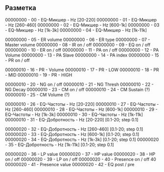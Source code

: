 ## Разметка

00000000 - 00 - EQ-Микшер - Hz [20-220]
00000000 - 01 - EQ-Микшер - Hz [260-460]
00000000 - 02 - EQ-Микшер - Hz [600-1k]
00000000 - 03 - EQ-Микшер - Hz [1k-3k]
00000000 - 04 - EQ-Микшер - Hz [1k-11k]

00000000 - 05 - ER volume
00000000 - 06 - ER type
00000000 - 07 - Master volume
00000000 - 08 - IR on / off
00000000 - 09 - EQ on / off
00000000 - 10 - ER on / off
00000000 - 11 - PA on / off
00000000 - 12 - PA Volume
00000000 - 13 - PA Slave
00000000 - 14 - PA index
00000000 - 15 - PR on / off

00000010 - 16 - PR - Volume
00000010 - 17 - PR - LOW
00000010 - 18 - PR - MID
00000010 - 19 - PR - HIGH

00000010 - 20 - NG on / off
00000010 - 21 - NG Thresh
00000010 - 22 - NG Decay
00000010 - 23 - CM on / off
00000010 - 24 - CM Sustain (?)
00000010 - 25 - CM Volume (?)

00000010 - 26 - EQ-Частоты - Hz [20-220]
00000010 - 27 - EQ-Частоты - Hz [260-460]
00000010 - 28 - EQ-Частоты - Hz [600-1k]
00000010 - 29 - EQ-Частоты - Hz [1k-3k]
00000010 - 30 - EQ-Частоты - Hz [1k-11k]
00000010 - 31 - EQ-Добротность - Hz [20-220] [0.1-20; step 0.1]

00000020 - 32 - EQ-Добротность - Hz [260-460] [0.1-20; step 0.1]
00000020 - 33 - EQ-Добротность - Hz [600-1k] [0.1-20; step 0.1]
00000020 - 34 - EQ-Добротность - Hz [1k-3k] [0.1-20; step 0.1]
00000020 - 35 - EQ-Добротность - Hz [1k-11k] [0.1-20; step 0.1]

00000020 - 36 - LP value
00000020 - 37 - HP value
00000020 - 38 - HP on / off
00000020 - 39 - LP on / off
00000020 - 40 - Presence on / off 40
00000020 - 41 - Presence value
00000020 - 42 - EQ post / pre
